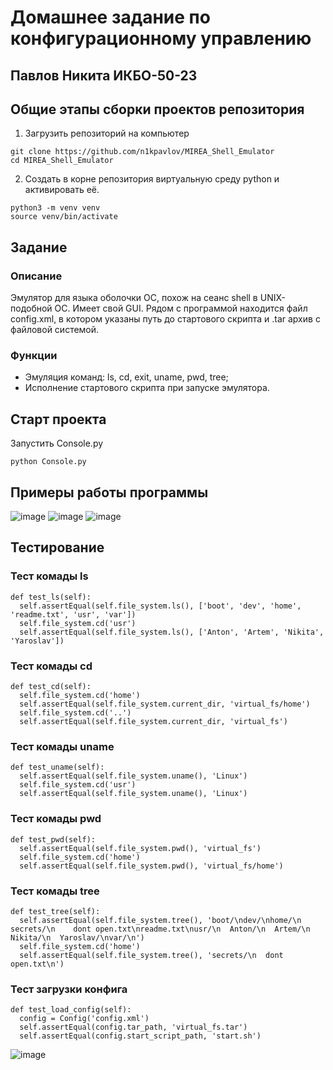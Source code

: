 # Домашнее задание по конфигурационному управлению
## Павлов Никита ИКБО-50-23
## Общие этапы сборки проектов репозитория
1. Загрузить репозиторий на компьютер
```
git clone https://github.com/n1kpavlov/MIREA_Shell_Emulator
cd MIREA_Shell_Emulator
```
2. Создать в корне репозитория виртуальную среду python и активировать её.
```
python3 -m venv venv
source venv/bin/activate
```
## Задание
### Описание
Эмулятор для языка оболочки ОС, похож на сеанс shell в UNIX-подобной ОС. Имеет свой GUI. Рядом с программой находится файл config.xml, в котором указаны путь до стартового скрипта и .tar архив с файловой системой.

### Функции
- Эмуляция команд: ls, cd, exit, uname, pwd, tree;
- Исполнение стартового скрипта при запуске эмулятора.
## Старт проекта
Запустить Console.py
```
python Console.py
```

## Примеры работы программы
![image](https://github.com/user-attachments/assets/03a47e32-71b2-4723-923b-27f39a396235)
![image](https://github.com/user-attachments/assets/eefd36b5-5e44-465f-a131-db4e7405449d)
![image](https://github.com/user-attachments/assets/27d219b4-0080-430a-a307-dd901ec74e50)

## Тестирование
### Тест комады ls
```
def test_ls(self):
  self.assertEqual(self.file_system.ls(), ['boot', 'dev', 'home', 'readme.txt', 'usr', 'var'])
  self.file_system.cd('usr')
  self.assertEqual(self.file_system.ls(), ['Anton', 'Artem', 'Nikita', 'Yaroslav'])
```
### Тест комады cd
```
def test_cd(self):
  self.file_system.cd('home')
  self.assertEqual(self.file_system.current_dir, 'virtual_fs/home')
  self.file_system.cd('..')
  self.assertEqual(self.file_system.current_dir, 'virtual_fs')
```
### Тест комады uname
```
def test_uname(self):
  self.assertEqual(self.file_system.uname(), 'Linux')
  self.file_system.cd('usr')
  self.assertEqual(self.file_system.uname(), 'Linux')
```
### Тест комады pwd
```
def test_pwd(self):
  self.assertEqual(self.file_system.pwd(), 'virtual_fs')
  self.file_system.cd('home')
  self.assertEqual(self.file_system.pwd(), 'virtual_fs/home')
```
### Тест комады tree
```
def test_tree(self):
  self.assertEqual(self.file_system.tree(), 'boot/\ndev/\nhome/\n  secrets/\n    dont open.txt\nreadme.txt\nusr/\n  Anton/\n  Artem/\n  Nikita/\n  Yaroslav/\nvar/\n')
  self.file_system.cd('home')
  self.assertEqual(self.file_system.tree(), 'secrets/\n  dont open.txt\n')
```
### Тест загрузки конфига
```
def test_load_config(self):
  config = Config('config.xml')
  self.assertEqual(config.tar_path, 'virtual_fs.tar')
  self.assertEqual(config.start_script_path, 'start.sh')
```
![image](https://github.com/user-attachments/assets/3e4b0c85-d490-44bd-bd1f-f7730fe838d8)

